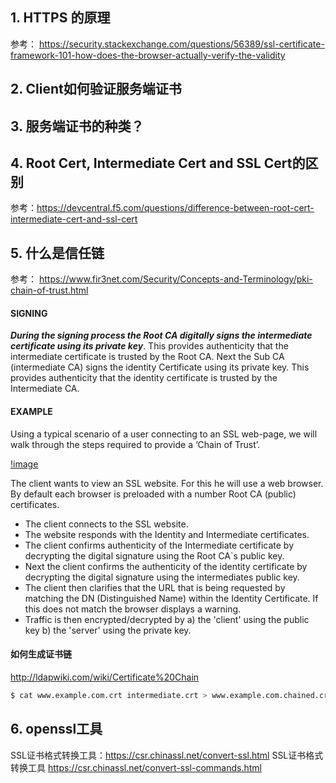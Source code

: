 
## 1. HTTPS 的原理

参考： https://security.stackexchange.com/questions/56389/ssl-certificate-framework-101-how-does-the-browser-actually-verify-the-validity

## 2. Client如何验证服务端证书

## 3. 服务端证书的种类？

## 4. Root Cert, Intermediate Cert and SSL Cert的区别

参考：https://devcentral.f5.com/questions/difference-between-root-cert-intermediate-cert-and-ssl-cert

## 5. 什么是信任链

参考： https://www.fir3net.com/Security/Concepts-and-Terminology/pki-chain-of-trust.html

#### SIGNING

***During the signing process the Root CA digitally signs the intermediate certificate using its private key***. This provides authenticity that the intermediate certificate is trusted by the Root CA.
Next the Sub CA (intermediate CA) signs the identity Certificate using its private key. This provides authenticity that the identity certificate is trusted by the Intermediate CA.

#### EXAMPLE

Using a typical scenario of a user connecting to an SSL web-page, we will walk through the steps required to provide a ‘Chain of Trust’.

[!image](https://www.fir3net.com/images/legacy/PKI_ChainofTrust-Chain.png)
 
The client wants to view an SSL website. For this he will use a web browser. By default each browser is preloaded with a number Root CA (public) certificates.
+ The client connects to the SSL website.
+ The website responds with the Identity and Intermediate certificates.
+ The client confirms authenticity of the Intermediate certificate by decrypting the digital signature using the Root CA`s public key.
+ Next the client confirms the authenticity of the identity certificate by decrypting the digital signature using the intermediates public key.
+ The client then clarifies that the URL that is being requested by matching the DN (Distinguished Name) within the Identity Certificate. If this does not match the browser displays a warning.
+ Traffic is then encrypted/decrypted by a) the 'client' using the public key b) the 'server' using the private key.

#### 如何生成证书链

http://ldapwiki.com/wiki/Certificate%20Chain

```sh
$ cat www.example.com.crt intermediate.crt > www.example.com.chained.crt
```

## 6. openssl工具

SSL证书格式转换工具：https://csr.chinassl.net/convert-ssl.html
SSL证书格式转换工具 https://csr.chinassl.net/convert-ssl-commands.html
